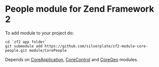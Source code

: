 People module for Zend Framework 2
==================================

To add module to your project do:

    cd `zf2 app folder`
    git submodule add https://github.com/silverplate/zf2-module-core-people.git module/CorePeople

Depends on [CoreApplication](https://github.com/silverplate/zf2-module-core-application), [CoreControl](https://github.com/silverplate/zf2-module-core-control) and [CoreGeo](https://github.com/silverplate/zf2-module-core-geo) modules.
